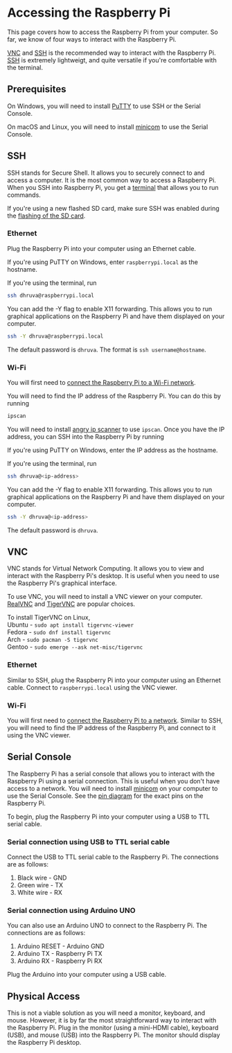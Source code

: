 # Accessing the Raspberry Pi

This page covers how to access the Raspberry Pi from your computer. So far, we know of four ways to interact with the Raspberry Pi.

[VNC](#vnc) and [SSH](#ssh) is the recommended way to interact with the Raspberry Pi. [SSH](#ssh) is extremely lightweigt, and quite versatile if you're comfortable with the terminal.

## Prerequisites

On Windows, you will need to install [PuTTY](https://www.putty.org/) to use SSH or the Serial Console.

On macOS and Linux, you will need to install [minicom](https://www.google.com/search?q=minicom) to use the Serial Console.

## SSH <Badge text="Recommended" />

SSH stands for Secure Shell. It allows you to securely connect to and access a computer. It is the most common way to access a Raspberry Pi. When you SSH into Raspberry Pi, you get a [terminal](/terminal/introduction.md) that allows you to run commands.

If you're using a new flashed SD card, make sure SSH was enabled during the [flashing of the SD card](/setup/flashing-sd.md).

### Ethernet

Plug the Raspberry Pi into your computer using an Ethernet cable.

If you're using PuTTY on Windows, enter `raspberrypi.local` as the hostname.

If you're using the terminal, run

```bash
ssh dhruva@raspberrypi.local
```

You can add the -Y flag to enable X11 forwarding. This allows you to run graphical applications on the Raspberry Pi and have them displayed on your computer.

```bash
ssh -Y dhruva@raspberrypi.local
```

The default password is `dhruva`. The format is `ssh username@hostname`.


### Wi-Fi
You will first need to [connect the Raspberry Pi to a Wi-Fi network](/setup/internet.md).

You will need to find the IP address of the Raspberry Pi. You can do this by running

```bash
ipscan
```

You will need to install [angry ip scanner](https://angryip.org/download/) to use `ipscan`. Once you have the IP address, you can SSH into the Raspberry Pi by running

If you're using PuTTY on Windows, enter the IP address as the hostname.

If you're using the terminal, run

```bash
ssh dhruva@<ip-address>
```

You can add the -Y flag to enable X11 forwarding. This allows you to run graphical applications on the Raspberry Pi and have them displayed on your computer.

```bash
ssh -Y dhruva@<ip-address>
```

The default password is `dhruva`.	


## VNC <Badge text="Recommended" />

VNC stands for Virtual Network Computing. It allows you to view and interact with the Raspberry Pi's desktop. It is useful when you need to use the Raspberry Pi's graphical interface.

To use VNC, you will need to install a VNC viewer on your computer. [RealVNC](https://www.realvnc.com/en/connect/download/viewer/) and [TigerVNC](https://tigervnc.org/) are popular choices.

To install TigerVNC on Linux,  
Ubuntu - `sudo apt install tigervnc-viewer`  
Fedora - `sudo dnf install tigervnc`  
Arch   - `sudo pacman -S tigervnc`  
Gentoo - `sudo emerge --ask net-misc/tigervnc`  

### Ethernet
Similar to SSH, plug the Raspberry Pi into your computer using an Ethernet cable. Connect to `raspberrypi.local` using the VNC viewer.

### Wi-Fi
You will first need to [connect the Raspberry Pi to a network](/setup/internet.md). Similar to SSH, you will need to find the IP address of the Raspberry Pi, and connect to it using the VNC viewer.

## Serial Console <Badge type="warning" text="Needs testing" />

The Raspberry Pi has a serial console that allows you to interact with the Raspberry Pi using a serial connection. This is useful when you don't have access to a network. You will need to install [minicom](https://www.google.com/search?q=minicom) on your computer to use the Serial Console. See the [pin diagram](/setup/synopsis#pin-diagram) for the exact pins on the Raspberry Pi.

To begin, plug the Raspberry Pi into your computer using a USB to TTL serial cable.

### Serial connection using USB to TTL serial cable

Connect the USB to TTL serial cable to the Raspberry Pi. The connections are as follows:
1. Black wire - GND
2. Green wire - TX
3. White wire - RX

### Serial connection using Arduino UNO

You can also use an Arduino UNO to connect to the Raspberry Pi. The connections are as follows:
1. Arduino RESET - Arduino GND
2. Arduino TX - Raspberry Pi TX
3. Arduino RX - Raspberry Pi RX

Plug the Arduino into your computer using a USB cable. 

## Physical Access

This is not a viable solution as you will need a monitor, keyboard, and mouse. However, it is by far the most straightforward way to interact with the Raspberry Pi. Plug in the monitor (using a mini-HDMI cable), keyboard (USB), and mouse (USB) into the Raspberry Pi. The monitor should display the Raspberry Pi desktop.
